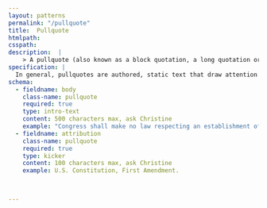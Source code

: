 ```yaml
---
layout: patterns
permalink: "/pullquote"
title:  Pullquote
htmlpath:
csspath:
description:  |
    > A pullquote (also known as a block quotation, a long quotation or extract) is a quotation in a written document, that is set off from the main text as a paragraph, or block of text, and typically distinguished visually using indentation and a different typeface.
specification: |
  In general, pullquotes are authored, static text that draw attention to key points in the text and entice readers to continue reading by highlighting short passages. They use intro-text-left typeface, and have an indent to their left. The indent is highlighted by a thick vertical colored line.
schema: 
  - fieldname: body
    class-name: pullquote
    required: true
    type: intro-text
    content: 500 characters max, ask Christine
    example: "Congress shall make no law respecting an establishment of religion, or prohibiting the free exercise thereof; or abridging the freedom of speech, or of the press; or the right of the people peaceably to assemble, and to petition the Government for a redress of grievances."
  - fieldname: attribution
    class-name: pullquote
    required: true
    type: kicker
    content: 100 characters max, ask Christine
    example: U.S. Constitution, First Amendment.
 


---
```

<!--- if extra information is needed for this pattern, write here in Markdown. -->
<!--- to learn markdown format go to https://docs.github.com/en/github/writing-on-github/basic-writing-and-formatting-syntax -->

